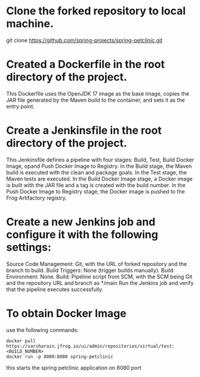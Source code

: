 # Clone the forked repository to local machine.
git clone https://github.com/spring-projects/spring-petclinic.git

# Created a Dockerfile in the root directory of the project.
This Dockerfile uses the OpenJDK 17 image as the base image, copies the JAR file generated by the Maven build to the container, and sets it as the entry point.

# Create a Jenkinsfile in the root directory of the project.

This Jenkinsfile defines a pipeline with four stages: Build, Test, Build Docker Image, 
opand Push Docker Image to Registry. 
In the Build stage, the Maven build is executed with the clean and package goals. 
In the Test stage, the Maven tests are executed. 
In the Build Docker Image stage, a Docker image is built with the JAR file and a tag is created with the build number.
In the Push Docker Image to Registry stage, the Docker image is pushed to the Frog Artifactory registry.

# Create a new Jenkins job and configure it with the following settings:

Source Code Management: Git, with the URL of forked repository and the branch to build.
Build Triggers: None (trigger builds manually).
Build Environment: None.
Build: Pipeline script from SCM, with the SCM being Git and the repository URL and branch as */main
Run the Jenkins job and verify that the pipeline executes successfully.

# To obtain Docker Image
use the following commands:
```
docker pull https://varsharain.jfrog.io/ui/admin/repositories/virtual/test:<BUILD_NUMBER>
docker run -p 8080:8080 spring-petclinic 

```
this starts the spring petclinic application on 8080 port

